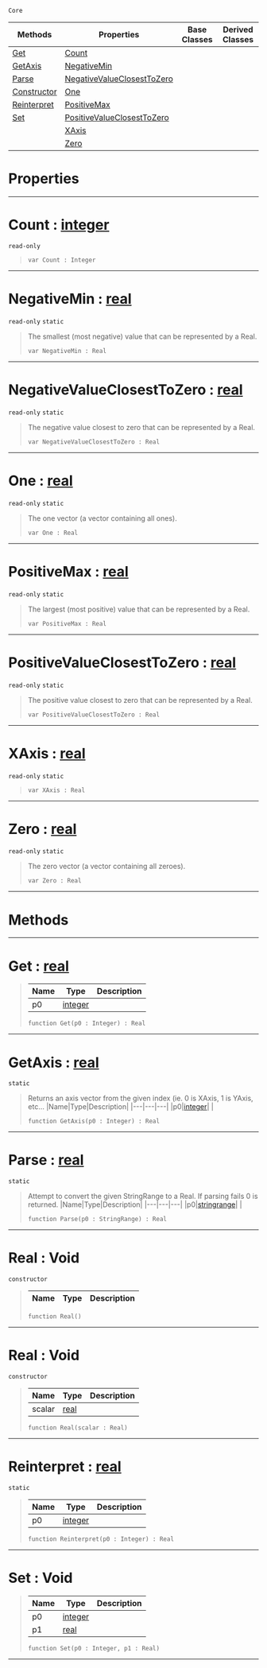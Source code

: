  `Core`

|Methods|Properties|Base Classes|Derived Classes|
|---|---|---|---|
|[Get](real.md#get-zilch-engine-document)|[Count](real.md#count-zilch-engine-docume)| | |
|[GetAxis](real.md#getaxis-zilch-engine-docu)|[NegativeMin](real.md#negativemin-zilch-engine)| | |
|[Parse](real.md#parse-zilch-engine-docume)|[NegativeValueClosestToZero](real.md#negativevalueclosesttoze)| | |
|[Constructor](real.md#real-void)|[One](real.md#one-zilch-engine-document)| | |
|[Reinterpret](real.md#reinterpret-zilch-engine)|[PositiveMax](real.md#positivemax-zilch-engine)| | |
|[Set](real.md#set-void)|[PositiveValueClosestToZero](real.md#positivevalueclosesttoze)| | |
| |[XAxis](real.md#xaxis-zilch-engine-docume)| | |
| |[Zero](real.md#zilch-zilch-engine-documen)| | |


 #  Properties


---  
 #  Count : [integer](integer.md)

 `read-only`

> 
> ```TS:Nada
> var Count : Integer


---  
 #  NegativeMin : [real](real.md)

 `read-only` `static`

> The smallest (most negative) value that can be represented by a Real.
> ```TS:Nada
> var NegativeMin : Real


---  
 #  NegativeValueClosestToZero : [real](real.md)

 `read-only` `static`

> The negative value closest to zero that can be represented by a Real.
> ```TS:Nada
> var NegativeValueClosestToZero : Real


---  
 #  One : [real](real.md)

 `read-only` `static`

> The one vector (a vector containing all ones).
> ```TS:Nada
> var One : Real


---  
 #  PositiveMax : [real](real.md)

 `read-only` `static`

> The largest (most positive) value that can be represented by a Real.
> ```TS:Nada
> var PositiveMax : Real


---  
 #  PositiveValueClosestToZero : [real](real.md)

 `read-only` `static`

> The positive value closest to zero that can be represented by a Real.
> ```TS:Nada
> var PositiveValueClosestToZero : Real


---  
 #  XAxis : [real](real.md)

 `read-only` `static`

> 
> ```TS:Nada
> var XAxis : Real


---  
 #  Zero : [real](real.md)

 `read-only` `static`

> The zero vector (a vector containing all zeroes).
> ```TS:Nada
> var Zero : Real


---  
 #  Methods


---  
 #  Get : [real](real.md)

> 
> |Name|Type|Description|
> |---|---|---|
> |p0|[integer](integer.md)| |
> ```TS:Nada
> function Get(p0 : Integer) : Real
> ``` 


---  
 #  GetAxis : [real](real.md)

 `static`

> Returns an axis vector from the given index (ie. 0 is XAxis, 1 is YAxis, etc...
> |Name|Type|Description|
> |---|---|---|
> |p0|[integer](integer.md)| |
> ```TS:Nada
> function GetAxis(p0 : Integer) : Real
> ``` 


---  
 #  Parse : [real](real.md)

 `static`

> Attempt to convert the given StringRange to a Real. If parsing fails 0 is returned.
> |Name|Type|Description|
> |---|---|---|
> |p0|[stringrange](stringrange.md)| |
> ```TS:Nada
> function Parse(p0 : StringRange) : Real
> ``` 


---  
 #  Real : Void

 `constructor`

> 
> |Name|Type|Description|
> |---|---|---|
> ```TS:Nada
> function Real()
> ``` 


---  
 #  Real : Void

 `constructor`

> 
> |Name|Type|Description|
> |---|---|---|
> |scalar|[real](real.md)| |
> ```TS:Nada
> function Real(scalar : Real)
> ``` 


---  
 #  Reinterpret : [real](real.md)

 `static`

> 
> |Name|Type|Description|
> |---|---|---|
> |p0|[integer](integer.md)| |
> ```TS:Nada
> function Reinterpret(p0 : Integer) : Real
> ``` 


---  
 #  Set : Void

> 
> |Name|Type|Description|
> |---|---|---|
> |p0|[integer](integer.md)| |
> |p1|[real](real.md)| |
> ```TS:Nada
> function Set(p0 : Integer, p1 : Real)
> ``` 


---  
 

 